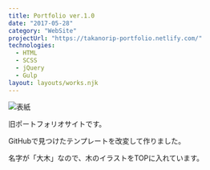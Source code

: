 ```yaml
---
title: Portfolio ver.1.0
date: "2017-05-28"
category: "WebSite"
projectUrl: "https://takanorip-portfolio.netlify.com/"
technologies:
  - HTML
  - SCSS
  - jQuery
  - Gulp
layout: layouts/works.njk
---
```


![表紙](/img/portfolio-v1/cover.png)

旧ポートフォリオサイトです。

GitHubで見つけたテンプレートを改変して作りました。

名字が「大木」なので、木のイラストをTOPに入れています。
